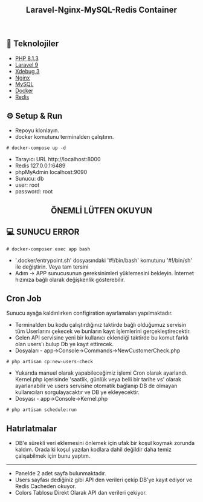 <h2 align="center">
  Laravel-Nginx-MySQL-Redis Container
</h2>
<br>

## 🚀 Teknolojiler

- [PHP 8.1.3](https://php.net)
- [Laravel 9](https://php.net)
- [Xdebug 3](https://xdebug.org/)
- [Nginx](https://nginx.com/)
- [MySQL](https://mysql.com)
- [Docker](https://docker.com)
- [Redis](https://redis.io/)

## ⚙️ Setup & Run
- Repoyu klonlayın.
- docker komutunu terminalden çalıştırın.
```
# docker-compose up -d
```  
- Tarayıcı URL http://localhost:8000
- Redis 127.0.0.1:6489
- phpMyAdmin localhost:9090
- Sunucu: db
- user: root
- password: root

<h2 align="center">
  ÖNEMLİ LÜTFEN OKUYUN
</h2>

## 💻 SUNUCU ERROR
```
# docker-composer exec app bash
```
- '.docker/entrypoint.sh' dosyasındaki '#!/bin/bash' komutunu '#!/bin/sh' ile değiştirin.  Veya tam tersini
- Adım -> APP sunucusunun gereksinimleri yüklemesini bekleyin. İnternet hızınıza bağlı olarak değişkenlik gösterebilir.


## Cron Job  
Sunucu ayağa kaldırılırken configiration ayarlamaları yapılmaktadır.

- Terminalden bu kodu çalıştırdığınız taktirde bağlı olduğumuz servisin tüm Userlarını çekecek ve bunların kayıt işlemlerini
gerçekleştirecektir.
- Gelen API servisine yeni bir kullanıcı eklendiği taktirde bu komut farklı olan users'ı bulup Db ye kayıt ettirecek.
- Dosyaları - app->Console->Commands->NewCustomerCheck.php
```
# php artisan cp:new-users-check
```  

- Yukarıda manuel olarak yapabileceğimiz işlemi Cron olarak ayarlandı. Kernel.php içerisinde 'saatlik, günlük veya belli bir tarihe vs'
olarak ayarlanabilir ve users servisine otomatik bağlanıp DB de olmayan kullanıcıları sorgulayacaktır ve DB ye ekleyecektir.
- Dosyası - app->Console->Kernel.php
```
# php artisan schedule:run
```  

## Hatırlatmalar 
- DB'e  sürekli veri eklemesini önlemek için ufak bir koşul koymak zorunda kaldım. Orada ki koşul yazılan kodlara dahil değildir
daha temiz çalışabilmek için bunu yaptım.

-------

- Panelde 2 adet sayfa bulunmaktadır.
- Users sayfası dediğiniz gibi API den verileri çekip DB'ye kayıt ediyor ve Redis Cacheden okuyor.
- Colors Tablosu Direkt Olarak API dan verileri çekiyor.

